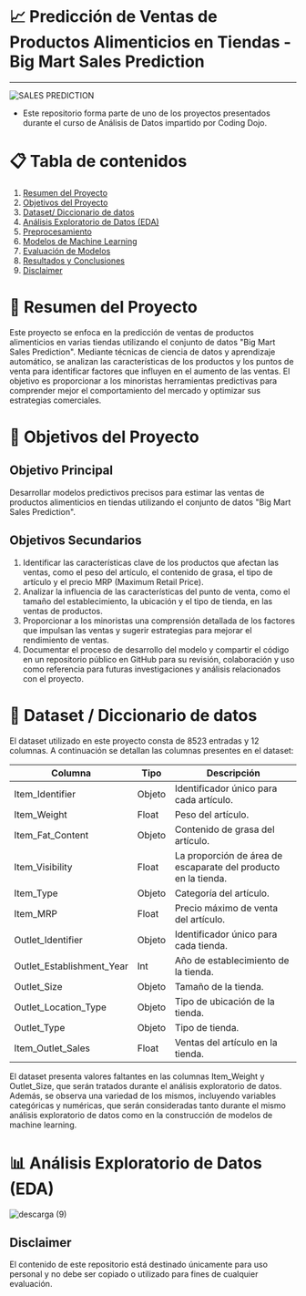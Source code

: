 # :chart_with_upwards_trend: Predicción de Ventas de Productos Alimenticios en Tiendas - Big Mart Sales Prediction
---
![SALES PREDICTION](https://github.com/Oghalis/sales-predictions/assets/148403071/dd96e169-d0c0-472d-ba2d-b6b01c5e3424)
* Este repositorio forma parte de uno de los proyectos presentados durante el curso de Análisis de Datos impartido por Coding Dojo.
# :clipboard: Tabla de contenidos
1. [Resumen del Proyecto](#sec_1)
2. [Objetivos del Proyecto](#sec_2)
3. [Dataset/ Diccionario de datos](#sec_3)
4. [Análisis Exploratorio de Datos (EDA)](#sec_4)
5. [Preprocesamiento](#sec_5)
6. [Modelos de Machine Learning](#sec_6)
7. [Evaluación de Modelos](#sec_7)
8. [Resultados y Conclusiones](#sec_8)
9. [Disclaimer](#sec_9)

<a id='sec_1'></a>
# :bookmark_tabs: Resumen del Proyecto
Este proyecto se enfoca en la predicción de ventas de productos alimenticios en varias tiendas utilizando el conjunto de datos "Big Mart Sales Prediction". Mediante técnicas de ciencia de datos y aprendizaje automático, se analizan las características de los productos y los puntos de venta para identificar factores que influyen en el aumento de las ventas. El objetivo es proporcionar a los minoristas herramientas predictivas para comprender mejor el comportamiento del mercado y optimizar sus estrategias comerciales.

<a id='sec_2'></a>
# :dart: Objetivos del Proyecto
## Objetivo Principal
Desarrollar modelos predictivos precisos para estimar las ventas de productos alimenticios en tiendas utilizando el conjunto de datos "Big Mart Sales Prediction".
## Objetivos Secundarios
1. Identificar las características clave de los productos que afectan las ventas, como el peso del artículo, el contenido de grasa, el tipo de artículo y el precio MRP (Maximum Retail Price).
2. Analizar la influencia de las características del punto de venta, como el tamaño del establecimiento, la ubicación y el tipo de tienda, en las ventas de productos.
3. Proporcionar a los minoristas una comprensión detallada de los factores que impulsan las ventas y sugerir estrategias para mejorar el rendimiento de ventas.
4. Documentar el proceso de desarrollo del modelo y compartir el código en un repositorio público en GitHub para su revisión, colaboración y uso como referencia para futuras investigaciones y análisis relacionados con el proyecto.

<a id='sec_3'></a>
# :floppy_disk: Dataset / Diccionario de datos
El dataset utilizado en este proyecto consta de 8523 entradas y 12 columnas. 
A continuación se detallan las columnas presentes en el dataset:

| Columna                     | Tipo    | Descripción                                                                  |
|-----------------------------|---------|------------------------------------------------------------------------------|
| Item_Identifier             | Objeto  | Identificador único para cada artículo.                                      |
| Item_Weight                 | Float   | Peso del artículo.                                                           |
| Item_Fat_Content            | Objeto  | Contenido de grasa del artículo.                                              |
| Item_Visibility             | Float   | La proporción de área de escaparate del producto en la tienda.                |
| Item_Type                   | Objeto  | Categoría del artículo.                                                       |
| Item_MRP                    | Float   | Precio máximo de venta del artículo.                                          |
| Outlet_Identifier           | Objeto  | Identificador único para cada tienda.                                         |
| Outlet_Establishment_Year   | Int     | Año de establecimiento de la tienda.                                          |
| Outlet_Size                 | Objeto  | Tamaño de la tienda.                                                          |
| Outlet_Location_Type        | Objeto  | Tipo de ubicación de la tienda.                                               |
| Outlet_Type                 | Objeto  | Tipo de tienda.                                                               |
| Item_Outlet_Sales           | Float   | Ventas del artículo en la tienda.                                             |


El dataset presenta valores faltantes en las columnas Item_Weight y Outlet_Size, que serán tratados durante el análisis exploratorio de datos. Además, se observa una variedad de los mismos, incluyendo variables categóricas y numéricas, que serán consideradas tanto durante el mismo análisis exploratorio de datos como en la construcción de modelos de machine learning.

<a id='sec_4'></a>
# :bar_chart: Análisis Exploratorio de Datos (EDA)
![descarga (9)](https://github.com/Oghalis/sales-predictions/assets/148403071/470d001f-7737-436a-8c18-34ef383d5b7e)

<a id='sec_9'></a>
## Disclaimer
El contenido de este repositorio está destinado únicamente para uso personal y no debe ser copiado o utilizado para fines de cualquier evaluación.
